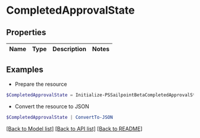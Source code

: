 # CompletedApprovalState
## Properties

Name | Type | Description | Notes
------------ | ------------- | ------------- | -------------

## Examples

- Prepare the resource
```powershell
$CompletedApprovalState = Initialize-PSSailpointBetaCompletedApprovalState 
```

- Convert the resource to JSON
```powershell
$CompletedApprovalState | ConvertTo-JSON
```

[[Back to Model list]](../README.md#documentation-for-models) [[Back to API list]](../README.md#documentation-for-api-endpoints) [[Back to README]](../README.md)

